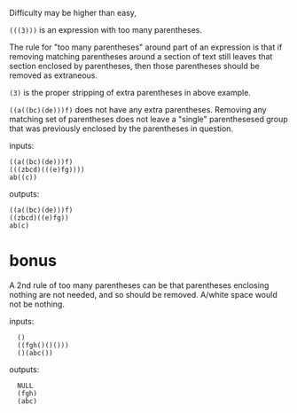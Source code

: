 Difficulty may be higher than easy,

`(((3)))` is an expression with too many parentheses.

The rule for "too many parentheses" around part of an expression is that if removing matching parentheses around a section of text still leaves that section enclosed by parentheses, then those parentheses should be removed as extraneous.

`(3)` is the proper stripping of extra parentheses in above example.

`((a((bc)(de)))f)` does not have any extra parentheses. Removing any matching set of parentheses does not leave a "single" parenthesesed group that was previously enclosed by the parentheses in question.

inputs:

```
((a((bc)(de)))f)  
(((zbcd)(((e)fg))))
ab((c))
```

outputs:

```
((a((bc)(de)))f)  
((zbcd)((e)fg))
ab(c)
```

# bonus

A 2nd rule of too many parentheses can be that parentheses enclosing nothing are not needed, and so should be removed. A/white space would not be nothing.

inputs:

```
  ()
  ((fgh()()()))
  ()(abc())
```

outputs:

```
  NULL
  (fgh)
  (abc)
```
